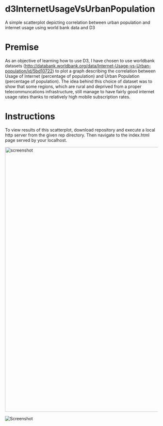 # d3InternetUsageVsUrbanPopulation
A simple scatterplot depicting correlation between urban population and internet usage using world bank data and D3


# Premise
As an objective of learning how to use D3, I have chosen to use worldbank datasets (http://databank.worldbank.org/data/Internet-Usage-vs-Urban-population/id/5bd10722) to plot a graph describing the correlation between Usage of Internet (percentage of population) and Urban Population (percentage of population). The idea behind this choice of dataset was to show that some regions, which are rural and deprived from a proper telecommuncations infrastructure, still manage to have fairly good internet usage rates thanks to relatively high mobile subscription rates.

# Instructions

To view results of this scatterplot, download repository and execute a local http server from the given rep directory. Then navigate to the index.html page served by your localhost.


<img width="872" alt="screenshot" src="https://user-images.githubusercontent.com/1713291/42768175-19f30e2a-891f-11e8-828e-63ade573acc0.png">

![Screenshot]("https://github.com/hfaivre/d3InternetUsageVsUrbanPopulation/blob/master/screenshot.png?raw=true")


